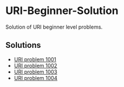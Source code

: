 # URI-Beginner-Solution
Solution of URI beginner level problems.  
## Solutions  
* [URI problem 1001](https://github.com/Mehedi61/URI-Beginner-Solution/blob/master/source/URI-1001.c)
* [URI problem 1002](https://github.com/Mehedi61/URI-Beginner-Solution/blob/master/source/URI-1002.c)
* [URI problem 1003](https://github.com/Mehedi61/URI-Beginner-Solution/blob/master/source/URI-1003.c)
* [URI problem 1004](https://github.com/Mehedi61/URI-Beginner-Solution/blob/master/source/URI-1004.c)
